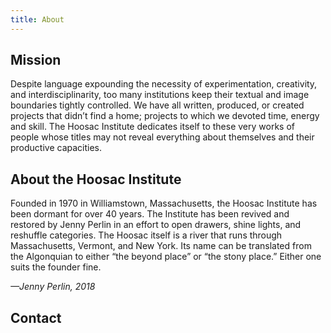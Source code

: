 ```yaml
---
title: About
---
```


## Mission

Despite language expounding the necessity of experimentation, creativity, and interdisciplinarity, too many institutions keep their textual and image boundaries tightly controlled. We have all written, produced, or created projects that didn’t find a home; projects to which we devoted time, energy and skill. The Hoosac Institute dedicates itself to these very works of people whose titles may not reveal everything about themselves and their productive capacities.

## About the Hoosac Institute

Founded in 1970 in Williamstown, Massachusetts, the Hoosac Institute has been dormant for over 40 years. The Institute has been revived and restored by Jenny Perlin in an effort to open drawers, shine lights, and reshuffle categories. The Hoosac itself is a river that runs through Massachusetts, Vermont, and New York. Its name can be translated from the Algonquian to either “the beyond place” or “the stony place.” Either one suits the founder fine.

_—Jenny Perlin, 2018_

## Contact
